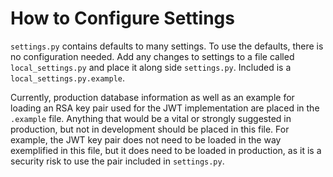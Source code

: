 # How to Configure Settings
`settings.py` contains defaults to many settings.  To use the defaults, there
is no configuration needed.  Add any changes to settings to a file called
`local_settings.py` and place it along side `settings.py`.  Included is a
`local_settings.py.example`.

Currently, production database information as well as an example for loading an
RSA key pair used for the JWT implementation are placed in the `.example` file. 
Anything that would be a vital or strongly suggested in production, but not in
development should be placed in this file.  For example, the JWT key pair does
not need to be loaded in the way exemplified in this file, but it does need to
be loaded in production, as it is a security risk to use the pair included in
`settings.py`.
